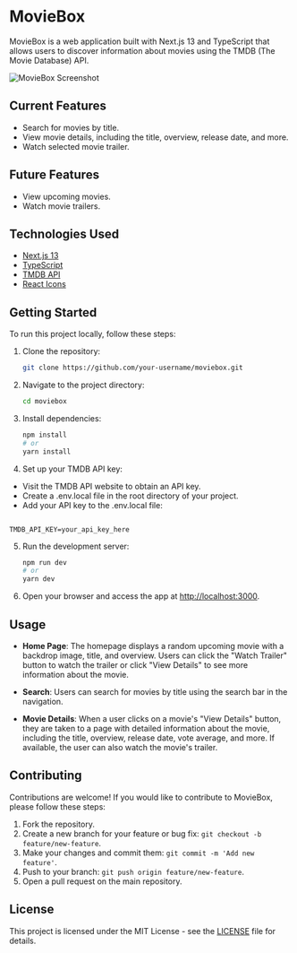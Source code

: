 # MovieBox

MovieBox is a web application built with Next.js 13 and TypeScript that allows users to discover information about movies using the TMDB (The Movie Database) API.

![MovieBox Screenshot](./screenshot.png)

## Current Features

- Search for movies by title.
- View movie details, including the title, overview, release date, and more.
- Watch selected movie trailer.

## Future Features
- View upcoming movies.
- Watch movie trailers.

## Technologies Used

- [Next.js 13](https://nextjs.org/)
- [TypeScript](https://www.typescriptlang.org/)
- [TMDB API](https://www.themoviedb.org/documentation/api)
- [React Icons](https://react-icons.github.io/react-icons/)

## Getting Started

To run this project locally, follow these steps:

1. Clone the repository:

   ```bash
   git clone https://github.com/your-username/moviebox.git
   ```

2. Navigate to the project directory:
   ```bash  
   cd moviebox
   ```

3. Install dependencies:
   ```bash  
   npm install
   # or
   yarn install
   ```

4. Set up your TMDB API key:
- Visit the TMDB API website to obtain an API key.
- Create a .env.local file in the root directory of your project.
- Add your API key to the .env.local file:   
```env

TMDB_API_KEY=your_api_key_here
```

5. Run the development server:

   ```bash
   npm run dev
   # or
   yarn dev
   ```

6. Open your browser and access the app at [http://localhost:3000](http://localhost:3000).

## Usage

- **Home Page**: The homepage displays a random upcoming movie with a backdrop image, title, and overview. Users can click the "Watch Trailer" button to watch the trailer or click "View Details" to see more information about the movie.

- **Search**: Users can search for movies by title using the search bar in the navigation.

- **Movie Details**: When a user clicks on a movie's "View Details" button, they are taken to a page with detailed information about the movie, including the title, overview, release date, vote average, and more. If available, the user can also watch the movie's trailer.

## Contributing

Contributions are welcome! If you would like to contribute to MovieBox, please follow these steps:

1. Fork the repository.
2. Create a new branch for your feature or bug fix: `git checkout -b feature/new-feature`.
3. Make your changes and commit them: `git commit -m 'Add new feature'`.
4. Push to your branch: `git push origin feature/new-feature`.
5. Open a pull request on the main repository.

## License

This project is licensed under the MIT License - see the [LICENSE](LICENSE) file for details.
